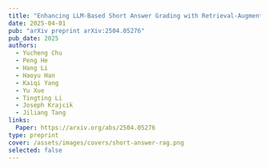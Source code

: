 ```yaml
---
title: "Enhancing LLM-Based Short Answer Grading with Retrieval-Augmented Generation"
date: 2025-04-01
pub: "arXiv preprint arXiv:2504.05276"
pub_date: 2025
authors:
  - Yucheng Chu
  - Peng He
  - Hang Li
  - Haoyu Han
  - Kaiqi Yang
  - Yu Xue
  - Tingting Li
  - Joseph Krajcik
  - Jiliang Tang
links:
  Paper: https://arxiv.org/abs/2504.05276
type: preprint
cover: /assets/images/covers/short-answer-rag.png
selected: false
---
```

